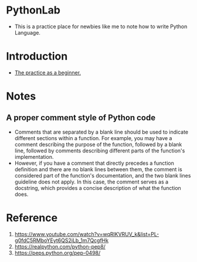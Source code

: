 # PythonLab
- This is a practice place for newbies like me to note how to write Python Language.

# Introduction
- [The practice as a beginner.](https://github.com/sporch08/PythonLab/blob/main/HelloWorld.py)

# Notes
## A proper comment style of Python code
- Comments that are separated by a blank line should be used to indicate different sections within a function. For example, you may have a comment describing the purpose of the function, followed by a blank line, followed by comments describing different parts of the function's implementation.
- However, if you have a comment that directly precedes a function definition and there are no blank lines between them, the comment is considered part of the function's documentation, and the two blank lines guideline does not apply. In this case, the comment serves as a docstring, which provides a concise description of what the function does.

# Reference
1. https://www.youtube.com/watch?v=wqRlKVRUV_k&list=PL-g0fdC5RMboYEyt6QS2iLb_1m7QcgfHk
2. https://realpython.com/python-pep8/
3. https://peps.python.org/pep-0498/
